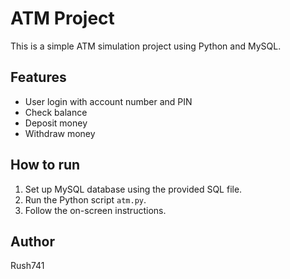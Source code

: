 # ATM Project

This is a simple ATM simulation project using Python and MySQL.

## Features
- User login with account number and PIN
- Check balance
- Deposit money
- Withdraw money

## How to run
1. Set up MySQL database using the provided SQL file.
2. Run the Python script `atm.py`.
3. Follow the on-screen instructions.

## Author
Rush741
